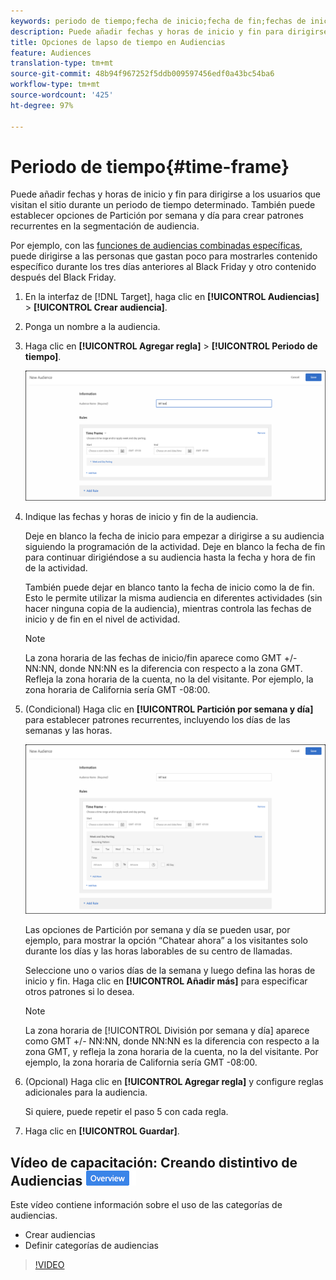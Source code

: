 ```yaml
---
keywords: periodo de tiempo;fecha de inicio;fecha de fin;fechas de inicio/fin;intervalo de tiempo;programación de Target;partición por semana;partición por día;partición
description: Puede añadir fechas y horas de inicio y fin para dirigirse a los usuarios que visitan el sitio durante un periodo de tiempo determinado. También puede establecer opciones de Partición por semana y día para crear patrones recurrentes en la segmentación de audiencia.
title: Opciones de lapso de tiempo en Audiencias
feature: Audiences
translation-type: tm+mt
source-git-commit: 48b94f967252f5ddb009597456edf0a43bc54ba6
workflow-type: tm+mt
source-wordcount: '425'
ht-degree: 97%

---
```



# Periodo de tiempo{#time-frame}

Puede añadir fechas y horas de inicio y fin para dirigirse a los usuarios que visitan el sitio durante un periodo de tiempo determinado. También puede establecer opciones de Partición por semana y día para crear patrones recurrentes en la segmentación de audiencia.

Por ejemplo, con las [funciones de audiencias combinadas específicas](/help/c-target/combining-multiple-audiences.md#concept_A7386F1EA4394BD2AB72399C225981E5), puede dirigirse a las personas que gastan poco para mostrarles contenido específico durante los tres días anteriores al Black Friday y otro contenido después del Black Friday.

1. En la interfaz de [!DNL Target], haga clic en **[!UICONTROL Audiencias]** > **[!UICONTROL Crear audiencia]**.
1. Ponga un nombre a la audiencia.
1. Haga clic en **[!UICONTROL Agregar regla]** > **[!UICONTROL Periodo de tiempo]**.

   ![](assets/target_timeframe_dialog.png)

1. Indique las fechas y horas de inicio y fin de la audiencia.

   Deje en blanco la fecha de inicio para empezar a dirigirse a su audiencia siguiendo la programación de la actividad. Deje en blanco la fecha de fin para continuar dirigiéndose a su audiencia hasta la fecha y hora de fin de la actividad.

   También puede dejar en blanco tanto la fecha de inicio como la de fin. Esto le permite utilizar la misma audiencia en diferentes actividades (sin hacer ninguna copia de la audiencia), mientras controla las fechas de inicio y de fin en el nivel de actividad.

   >[!NOTE]
   >
   >La zona horaria de las fechas de inicio/fin aparece como GMT +/-NN:NN, donde NN:NN es la diferencia con respecto a la zona GMT. Refleja la zona horaria de la cuenta, no la del visitante. Por ejemplo, la zona horaria de California sería GMT -08:00.

1. (Condicional) Haga clic en **[!UICONTROL Partición por semana y día]** para establecer patrones recurrentes, incluyendo los días de las semanas y las horas.

   ![División por semana y día](assets/week_and_day_parting.png)

   Las opciones de Partición por semana y día se pueden usar, por ejemplo, para mostrar la opción “Chatear ahora” a los visitantes solo durante los días y las horas laborables de su centro de llamadas.

   Seleccione uno o varios días de la semana y luego defina las horas de inicio y fin. Haga clic en **[!UICONTROL Añadir más]** para especificar otros patrones si lo desea.

   >[!NOTE]
   >
   >La zona horaria de [!UICONTROL División por semana y día] aparece como GMT +/- NN:NN, donde NN:NN es la diferencia con respecto a la zona GMT, y refleja la zona horaria de la cuenta, no la del visitante. Por ejemplo, la zona horaria de California sería GMT -08:00.

1. (Opcional) Haga clic en **[!UICONTROL Agregar regla]** y configure reglas adicionales para la audiencia.

   Si quiere, puede repetir el paso 5 con cada regla.

1. Haga clic en **[!UICONTROL Guardar]**.

## Vídeo de capacitación: Creando distintivo de Audiencias ![Información general](/help/assets/overview.png)

Este vídeo contiene información sobre el uso de las categorías de audiencias.

* Crear audiencias
* Definir categorías de audiencias

>[!VIDEO](https://video.tv.adobe.com/v/17392)
